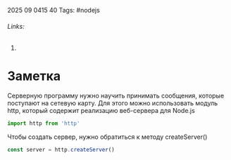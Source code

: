2025 09 0415 40
Tags: #nodejs
###### Links: 
1) 
# Заметка
Серверную программу нужно научить принимать сообщения, которые поступают на сетевую карту. Для этого можно использовать модуль http, который содержит реализацию веб-сервера для Node.js
```js
import http from 'http'
```
Чтобы создать сервер, нужно обратиться к методу createServer()
```js
const server = http.createServer()
```
